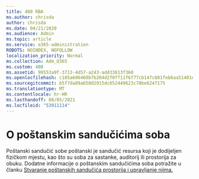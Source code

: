 ```yaml
---
title: 408 RBA
ms.author: chrisda
author: chrisda
ms.date: 04/21/2020
ms.audience: Admin
ms.topic: article
ms.service: o365-administration
ROBOTS: NOINDEX, NOFOLLOW
localization_priority: Normal
ms.collection: Adm_O365
ms.custom: 408
ms.assetid: 99553a9f-3713-4d57-a243-add33813f360
ms.openlocfilehash: c185a606460b7b204d2f0ff11f6f77cb147c681feb6aa51401e1515ca8017a68
ms.sourcegitcommit: b5f7da89a650d2915dc652449623c78be6247175
ms.translationtype: MT
ms.contentlocale: hr-HR
ms.lasthandoff: 08/05/2021
ms.locfileid: "53911114"
---
```

# <a name="about-room-mailboxes"></a>O poštanskim sandučićima soba

Poštanski sandučić sobe poštanski je sandučić resursa koji je dodijeljen fizičkom mjestu, kao što su soba za sastanke, auditorij ili prostorija za obuku. Dodatne informacije o poštanskim sandučićima soba potražite u članku [Stvaranje poštanskih sandučića prostorija i upravljanje njima.](https://go.microsoft.com/fwlink/p/?linkid=717533)
